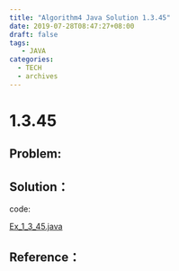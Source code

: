 ```yaml
---
title: "Algorithm4 Java Solution 1.3.45"
date: 2019-07-28T08:47:27+08:00
draft: false
tags:
   - JAVA
categories:
  - TECH
  - archives
---
```



# 1.3.45

## Problem:


## Solution：

code:

[Ex_1_3_45.java](./Ex_1_3_45.java)


## Reference：


